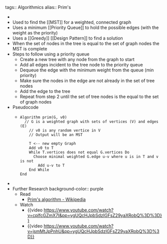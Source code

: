 tags:: Algorithmics
alias:: Prim's

-
- Used to find the [[MST]] for a weighted, connected graph
- Uses a minimum [[Priority Queue]] to hold the possible edges (with the weight as the priority)
- Uses a [[Greedy]] [[Design Pattern]] to find a solution
- When the set of nodes in the tree is equal to the set of graph nodes the MST is complete
- Steps to follow using a priority queue
	- Create a new tree with any node from the graph to start
	- Add all edges incident to the tree node to the priority queue
	- Dequeue the edge with the minimum weight from the queue (min priority)
	- Make sure the nodes in the edge are not already in the set of tree nodes
	- Add the edge to the tree
	- Repeat from step 2 until the set of tree nodes is the equal to the set of graph nodes
- Pseudocode
	- ```
	  Algorithm prim(G, v0)
	  	// G is a weighted graph with sets of vertices (V) and edges (E)
	      // v0 is any random vertice in V
	      // Output will be an MST
	      
	      T <-- new empty Graph
	      Add v0 to T
	      While T.vertices does not equal G.vertices Do
	      	Choose minimal weighted G.edge u-v where u is in T and v is not
	          Add u-v to T
	      End While
	  End
	  ```
-
- Further Research
  background-color:: purple
	- Read
		- [Prim's algorithm - Wikipedia](https://en.wikipedia.org/wiki/Prim%27s_algorithm)
	- Watch
		- {{video https://www.youtube.com/watch?v=cplfcGZmX7I&pp=ygUQcHJpbSdzIGFsZ29yaXRobQ%3D%3D}}
		- {{video https://www.youtube.com/watch?v=jsmMtJpPnhU&pp=ygUQcHJpbSdzIGFsZ29yaXRobQ%3D%3D}}